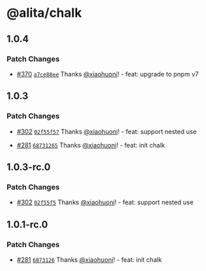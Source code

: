 # @alita/chalk

## 1.0.4

### Patch Changes

- [#370](https://github.com/alitajs/alita/pull/370) [`a7ce88ee`](https://github.com/alitajs/alita/commit/a7ce88eed9187578aeca7146e16ae116e51ef418) Thanks [@xiaohuoni](https://github.com/xiaohuoni)! - feat: upgrade to pnpm v7

## 1.0.3

### Patch Changes

- [#302](https://github.com/alitajs/alita/pull/302) [`02f55f57`](https://github.com/alitajs/alita/commit/02f55f571fba80fb7189a392f960b6a40b558617) Thanks [@xiaohuoni](https://github.com/xiaohuoni)! - feat: support nested use

* [#281](https://github.com/alitajs/alita/pull/281) [`68731265`](https://github.com/alitajs/alita/commit/68731265ccfffb13c9e6988812c68970e229a355) Thanks [@xiaohuoni](https://github.com/xiaohuoni)! - feat: init chalk

## 1.0.3-rc.0

### Patch Changes

- [#302](https://github.com/alitajs/alita/pull/302) [`02f55f5`](https://github.com/alitajs/alita/commit/02f55f571fba80fb7189a392f960b6a40b558617) Thanks [@xiaohuoni](https://github.com/xiaohuoni)! - feat: support nested use

## 1.0.1-rc.0

### Patch Changes

- [#281](https://github.com/alitajs/alita/pull/281) [`6873126`](https://github.com/alitajs/alita/commit/68731265ccfffb13c9e6988812c68970e229a355) Thanks [@xiaohuoni](https://github.com/xiaohuoni)! - feat: init chalk
